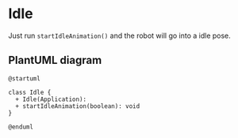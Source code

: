 # Idle

Just run `startIdleAnimation()` and the robot will go into a idle pose.

## PlantUML diagram

```puml
@startuml

class Idle {
  + Idle(Application):
  + startIdleAnimation(boolean): void
}

@enduml
```

